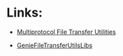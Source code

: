 Links:
======

* [Multiprotocol File Transfer Utilities](https://pubhub.devnetcloud.com/media/pyats/docs/utilities/file_transfer_utilities.html)

* [GenieFileTransferUtilsLibs](https://pubhub.devnetcloud.com/media/pyats-packages/docs/geniefiletransferutilslibs/introduction.html)